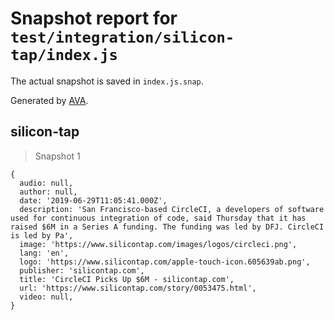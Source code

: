 # Snapshot report for `test/integration/silicon-tap/index.js`

The actual snapshot is saved in `index.js.snap`.

Generated by [AVA](https://avajs.dev).

## silicon-tap

> Snapshot 1

    {
      audio: null,
      author: null,
      date: '2019-06-29T11:05:41.000Z',
      description: 'San Francisco-based CircleCI, a developers of software used for continuous integration of code, said Thursday that it has raised $6M in a Series A funding. The funding was led by DFJ. CircleCI is led by Pa',
      image: 'https://www.silicontap.com/images/logos/circleci.png',
      lang: 'en',
      logo: 'https://www.silicontap.com/apple-touch-icon.605639ab.png',
      publisher: 'silicontap.com',
      title: 'CircleCI Picks Up $6M - silicontap.com',
      url: 'https://www.silicontap.com/story/0053475.html',
      video: null,
    }
